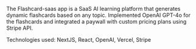 The Flashcard-saas app is a SaaS AI learning platform that generates dynamic flashcards based on any topic.
Implemented OpenAI GPT-4o for the flashcards and integrated a paywall with custom pricing plans using Stripe
API.

Technologies used: NextJS, React, OpenAI, Vercel, Stripe
 
